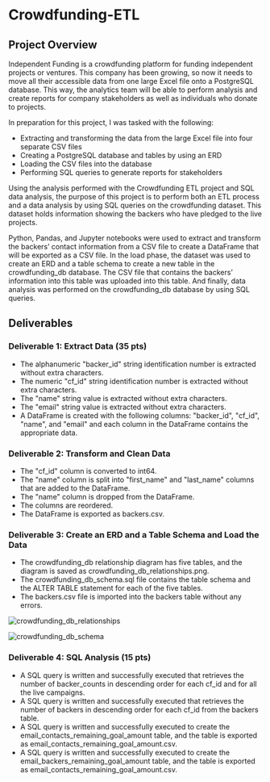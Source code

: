 # Crowdfunding-ETL

## Project Overview 

Independent Funding is a crowdfunding platform for funding independent projects or ventures. This company has been growing, so now it needs to move all their accessible data from one large Excel file onto a PostgreSQL database. This way, the analytics team will be able to perform analysis and create reports for company stakeholders as well as individuals who donate to projects.

In preparation for this project, I was tasked with the following: 
* Extracting and transforming the data from the large Excel file into four separate CSV files
* Creating a PostgreSQL database and tables by using an ERD
* Loading the CSV files into the database
* Performing SQL queries to generate reports for stakeholders

Using the analysis performed with the Crowdfunding ETL project and SQL data analysis, the purpose of this project is to perform both an ETL process and a data analysis by using SQL queries on the crowdfunding dataset. This dataset holds information showing the backers who have pledged to the live projects.

Python, Pandas, and Jupyter notebooks were used to extract and transform the backers’ contact information from a CSV file to create a DataFrame that will be exported as a CSV file. In the load phase, the dataset was used to create an ERD and a table schema to create a new table in the crowdfunding_db database. The CSV file that contains the backers’ information into this table was uploaded into this table. And finally, data analysis was performed on the crowdfunding_db database by using SQL queries.

## Deliverables

### Deliverable 1: Extract Data (35 pts)
* The alphanumeric "backer_id" string identification number is extracted without extra characters.
* The numeric "cf_id" string identification number is extracted without extra characters. 
* The "name" string value is extracted without extra characters. 
* The "email" string value is extracted without extra characters. 
* A DataFrame is created with the following columns: "backer_id", "cf_id", "name", and "email" and each column in the DataFrame contains the appropriate data. 

### Deliverable 2: Transform and Clean Data
* The "cf_id" column is converted to int64.
* The "name" column is split into "first_name" and "last_name" columns that are added to the DataFrame. 
* The "name" column is dropped from the DataFrame. 
* The columns are reordered. 
* The DataFrame is exported as backers.csv. 

### Deliverable 3: Create an ERD and a Table Schema and Load the Data
* The crowdfunding_db relationship diagram has five tables, and the diagram is saved as crowdfunding_db_relationships.png.
* The crowdfunding_db_schema.sql file contains the table schema and the ALTER TABLE statement for each of the five tables. 
* The backers.csv file is imported into the backers table without any errors. 

![crowdfunding_db_relationships](https://user-images.githubusercontent.com/114960958/226147573-f4f77736-facd-405a-b835-9bf491ad59e8.png)

![crowdfunding_db_schema](https://user-images.githubusercontent.com/114960958/226147605-17ee6921-1ce4-4062-b62c-2e3790f8a733.png)

### Deliverable 4: SQL Analysis (15 pts)
* A SQL query is written and successfully executed that retrieves the number of backer_counts in descending order for each cf_id and for all the live campaigns. 
* A SQL query is written and successfully executed that retrieves the number of backers in descending order for each cf_id from the backers table. 
* A SQL query is written and successfully executed to create the email_contacts_remaining_goal_amount table, and the table is exported as email_contacts_remaining_goal_amount.csv. 
* A SQL query is written and successfully executed to create the email_backers_remaining_goal_amount table, and the table is exported as email_contacts_remaining_goal_amount.csv. 
